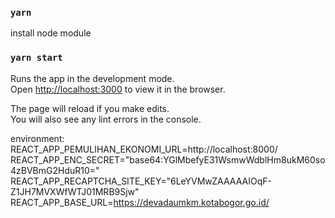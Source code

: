 ### `yarn`
install node module
### `yarn start`

Runs the app in the development mode.\
Open [http://localhost:3000](http://localhost:3000) to view it in the browser.

The page will reload if you make edits.\
You will also see any lint errors in the console.

environment:
REACT_APP_PEMULIHAN_EKONOMI_URL=http://localhost:8000/
REACT_APP_ENC_SECRET="base64:YGlMbefyE31WsmwWdblHm8ukM60so4zBVBmG2HduR10="
REACT_APP_RECAPTCHA_SITE_KEY="6LeYVMwZAAAAAIOqF-Z1JH7MVXWfWTJ01MRB9Sjw"
REACT_APP_BASE_URL=https://devadaumkm.kotabogor.go.id/